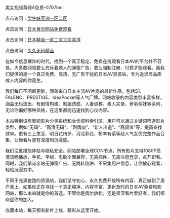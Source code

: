 美女视频黄频A免费-0707hm


点击访问：<a href="https://bered.pages.dev/">学生妹亚洲一区二区</a>

点击访问：<a href="https://gsd-agv.pages.dev/">日本黄页网站免费观看</a>

点击访问：<a href="https://tfda.pages.dev/">日本精品一区二区三区高清</a>

点击访问：<a href="https://cfad.pages.dev/">久久无码精品</a>


在如今信息爆炸的时代，找到一个真正稳定、免费在线观看日本AV的平台并不容易。大多数网站要么充斥着烦人的弹窗广告，要么强制注册、付费才能观看。而我们提供的是一个真正免费、高清、无广告干扰的日本AV资源站，专为追求高品质成人内容的你而生。

我们每日不间断更新，涵盖来自日本主流AV片商的最新作品，包括S1、FALENO、PRESTIGE、IdeaPocket等人气厂牌。网站收录的内容类型丰富多样，涵盖无码流出、有剧情构建、制服诱惑、人妻调教、素人实录、萝莉萌妹等系列，无论你偏好哪种风格，在这里都能迅速找到心仪内容。

本站特别设有智能影片分类系统和女优资料索引区，用户可以通过关键词筛选影片类型，例如“无码”、“高清无码”、“剧情向”、“新人出道”、“高颜值”等，提高查找效率。更有三上悠亚、明日花绮罗、河北彩花、桥本有菜等超人气女优完整作品合集，让你看片更有深度和沉浸感。

我们注重播放体验与隐私安全。网站部署全球CDN节点，所有影片支持1080P高清流畅播放，手机、平板、电脑全面兼容，无需插件、无需注册登录，点开即看。同时，我们承诺全站无弹窗广告、无跳转陷阱、不采集用户信息，让你放心观看，轻松沉浸其中。

不同于充满套路的资源站，我们坚守初心，永久免费开放所有内容，真正做到了用户至上。如果你正在寻找一个真正纯净、内容丰富、更新及时的日本AV免费电影网站，那么本站就是你的首选。不管你是偶尔放松，还是资深看片爱好者，我们都欢迎你的加入。

收藏本站，每天都有新片上线，精彩从这里开始。



<span style="display:none;">[Canonical link]( ）</span>
